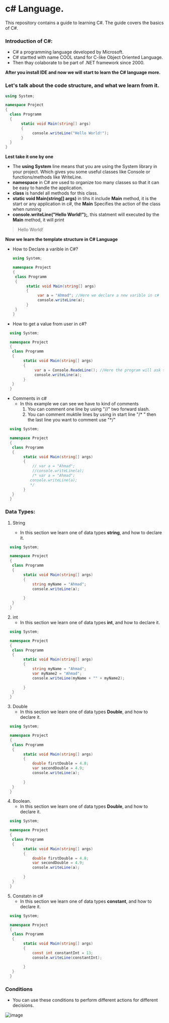 # c# Language.
This repository contains a guide to learning C#. The guide covers the basics of C#.

### Introduction of C#:

* C# a programming language developed by Microsoft.
* C# startted with name COOL stand for C-like Object Oriented Language.
* Then thay colaborate to be part of .NET framework since 2000.




 **After you install IDE and now we will start to learn the C# language more.**


 ### Let's talk about the code structure, and what we learn from it.

 ```c#
using System;

namespace Project
{
   class Programm
   {
        static void Main(string[] args)
        {
             console.writeLine("Hello World!");
        }
   }
}
```

**Lest take it one by one** 

* The **using System** line means that you are using the System library in your project. Which gives you some useful classes like Console or functions/methods like WriteLine.
* **namespace** in C# are used to organize too many classes so that it can be easy to handle the application.
* **class** is handel all methods for this class.
* **static void Main(string[] args)** in tihs it include **Main** method, it is the start or any application in c#, the **Main** Specifies the action of the class when running
* **console.writeLine("Hello World!");**, this statment will executed by the **Main** method, it will print
> Hello World!


**Now we learn the template structure in C# Language**

* How to Declare a varible in C#?
  ```c#
  using System;

  namespace Project
  {
   class Programm
   {
        static void Main(string[] args)
        {
             var a = "Ahmad"; //Here we declare a new varible in c#
             console.writeLine(a);
        }
   }
  }
  ```



* How to get a value from user in c#?

```c#
  using System;

  namespace Project
  {
   class Programm
   {
        static void Main(string[] args)
        {
             var a = Console.ReadeLine(); //Here the program will ask the user to insert new value.
             console.writeLine(a);
        }
   }
  }
```


* Comments in c#
   * In this example we can see we have to kind of comments
       1. You can comment one line by using "//" two forward slash.
       2. You can comment muktile lines by using in start line "/* " then the last line you want to comment use "*/"
```c#
  using System;

  namespace Project
  {
   class Programm
   {
        static void Main(string[] args)
        {
            // var a = "Ahmad"; 
            //console.writeLine(a);
            /* var a = "Ahmad"; 
           console.writeLine(a);
           */
        }
   }
  }
```



### Data Types:
1. String
 
    * In this section we learn one of data types **string**, and how to declare it.

```c#
  using System;

  namespace Project
  {
   class Programm
   {
        static void Main(string[] args)
        {
            string myName = "Ahmad"; 
            console.writeLine(a);
          
        }
   }
  }
```


2. int
    * In this section we learn one of data types **int**, and how to declare it.
```c#
  using System;

  namespace Project
  {
   class Programm
   {
        static void Main(string[] args)
        {
            string myName = "Ahmad";
            var myName2 = "Ahmad";
            console.writeLine(myName + "" + myName2);
          
        }
   }
  }
```

3. Double
   * In this section we learn one of data types **Double**, and how to declare it.
```c#
  using System;

  namespace Project
  {
   class Programm
   {
        static void Main(string[] args)
        {
            double firstDouble = 4.8;
            var secondDouble = 4.9;
            console.writeLine(a);
          
        }
   }
  }
```

4. Boolean.
   * In this section we learn one of data types **Double**, and how to declare it.
```c#
  using System;

  namespace Project
  {
   class Programm
   {
        static void Main(string[] args)
        {
            double firstDouble = 4.8;
            var secondDouble = 4.9;
            console.writeLine(a);
          
        }
   }
  }
```
5. Constatn in c#
     * In this section we learn one of data types **constant**, and how to declare it.
```c#
  using System;

  namespace Project
  {
   class Programm
   {
        static void Main(string[] args)
        {
            const int constantInt = 13;
            console.writeLine(constantInt);
          
        }
   }
  }
```

### Conditions
* You can use these conditions to perform different actions for different decisions.

![image](https://github.com/Ahmadam37/cSharpLanguage/assets/51037193/d9bcf43f-bfb6-4091-b655-0457c2e518ef)
